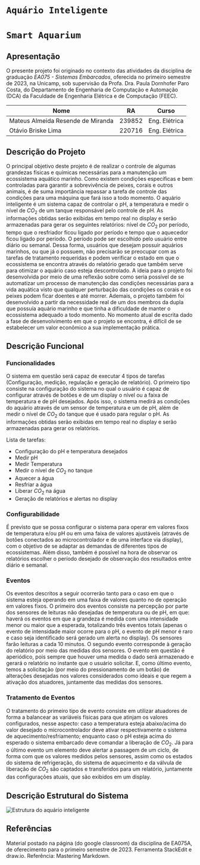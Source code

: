 # `Aquário Inteligente`
# `Smart Aquarium`

## Apresentação

O presente projeto foi originado no contexto das atividades da disciplina de graduação *EA075 - Sistemas Embarcados*, 
oferecida no primeiro semestre de 2023, na Unicamp, sob supervisão da Profa. Dra. Paula Dornhofer Paro Costa, do Departamento de Engenharia de Computação e Automação (DCA) da Faculdade de Engenharia Elétrica e de Computação (FEEC).

|Nome  | RA | Curso|
|--|--|--|
| Mateus Almeida Resende de Miranda  | 239852  | Eng. Elétrica|
| Otávio Briske Lima  | 220716  | Eng. Elétrica|



## Descrição do Projeto
  O principal objetivo deste projeto é de realizar o controle de algumas grandezas físicas e químicas necessárias para a manutenção um ecossistema aquático marinho. Como existem condições específicas e bem controladas para garantir a sobrevivência de peixes, corais e outros animais, é de suma importância repassar a tarefa de controle das condições para uma máquina que fará isso a todo momento.
  O aquário inteligente é um sistema capaz de controlar o pH, a temperatura e medir o nível de ${CO}_2$ de um tanque responsável pelo controle de pH. As informações obtidas serão exibidas em tempo real no display e serão armazenadas para gerar os seguintes relatórios: nível de ${CO}_2$ por período, tempo que o resfriador ficou ligado por período e tempo que o aquecedor ficou ligado por período. O período pode ser escolhido pelo usuário entre diário ou semanal.
  Dessa forma, usuários que desejam possuir aquários marinhos, ou que já o possuem, não precisarão se preocupar com as tarefas de tratamento requeridas e podem verificar o estado em que o ecossistema se encontra através do relatório gerado que também serve para otimizar o aquário caso esteja descontrolado. 
  A ideia para o projeto foi desenvolvida por meio de uma reflexão sobre como seria possível de se automatizar um processo de manutenção das condições necessárias para a vida aquática visto que qualquer perturbação das condições os corais e os peixes podem ficar doentes e até morrer. Ademais, o projeto também foi desenvolvido a partir da necessidade real de um dos membros da dupla que possuía aquário marinho e que tinha a dificuldade de manter o ecossistema adequado a todo momento.
  No momento atual de escrita dado a fase de desenvolvimento em que o projeto se encontra, é difícil de se estabelecer um valor econômico a sua implementação prática.


## Descrição Funcional

### Funcionalidades
O sistema em questão será capaz de executar 4 tipos de tarefas (Configuração, medição, regulação e geração de relatório). O primeiro tipo consiste na configuração do sistema no qual o usuário é capaz de configurar através de botões e de um display o nível ou a faixa de temperatura e de pH desejados. Após isso, o sistema medirá as condições do aquário através de um sensor de temperatura e um de pH, além de medir o nível de ${CO}_2$ do tanque que é usado para regular o pH. As informações obtidas serão exibidas em tempo real no display e serão armazenadas para gerar os relatórios.

Lista de tarefas:
- Configuração do pH e temperatura desejados
- Medir pH
- Medir Temperatura
- Medir o nível de ${CO}_2$ no tanque
- Aquecer a água
- Resfriar a água
- Liberar ${CO}_2$ na água
- Geração de relatórios e alertas no display


### Configurabilidade
É previsto que se possa configurar o sistema para operar em valores fixos de temperatura e/ou pH ou em uma faixa de valores ajustáveis (através de botões conectados ao microcontrolador e de uma interface via display), com o objetivo de se adaptar as demandas de diferentes tipos de ecossistemas. Além disso, também é possível na hora de observar os relatórios escolher o período desejado de observação dos resultados entre diário e semanal.


### Eventos
Os eventos descritos a seguir ocorrerão tanto para o caso em que o sistema esteja operando em uma faixa de valores quanto no de operação em valores fixos.
O primeiro dos eventos consiste na percepção por parte dos sensores de leituras não desejadas de temperatura ou de pH, em que: haverá os eventos em que a grandeza é medida com uma intensidade menor ou maior que a esperada, totalizando três eventos totais (apenas o evento de intensidade maior ocorre para o pH, o evento de pH menor é raro e caso seja identificado será gerado um alerta no display). Os sensores farão leituras a cada 10 minutos.
O segundo evento corresponde à geração do relatório por meio das medidas dos sensores. O evento em questão é aperiódico, pois sempre que houver uma medida o dado será armazenado e gerará o relatório no instante que o usuário solicitar.
E, como último evento, temos a solicitação (por meio do pressionamento de um botão) de alterações desejadas nos valores considerados como ideais e que regem a ativação dos atuadores, juntamente das medidas dos sensores.


### Tratamento de Eventos
O tratamento do primeiro tipo de evento consiste em utilizar atuadores de forma a balancear as variáveis físicas para que atinjam os valores configurados, nesse aspecto: caso a temperatura esteja abaixo/acima do valor desejado o microcontrolador deve ativar respectivamente o sistema de aquecimento/resfriamento; enquanto caso o pH esteja acima do esperado o sistema embarcado deve comandar a liberação de ${CO}_2$.
Já para o último evento um elemento deve alertar a passagem de um ciclo, de forma com que os valores medidos pelos sensores, assim como os estados do sistema de refrigeração, do sistema de aquecimento e da válvula de liberação de ${CO}_2$ são captados e transferidos para um relatório, juntamente das configurações atuais, que são exibidos em um display.


## Descrição Estrutural do Sistema
![Estrutura do aquário inteligente](https://user-images.githubusercontent.com/128386956/229377536-f7c9c56f-26e6-4932-aa85-5ad2b1e48152.png)


## Referências
Material postado na página (do google classroom) da disciplina de EA075A, de oferecimento para o primeiro semestre de 2023.
Ferramenta StackEdit e draw.io.
Referência: Mastering Markdown.
